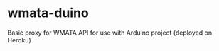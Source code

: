 wmata-duino
===========

Basic proxy for WMATA API for use with Arduino project (deployed on Heroku)
